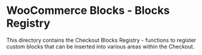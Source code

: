 # WooCommerce Blocks - Blocks Registry

This directory contains the Checkout Blocks Registry - functions to register custom blocks that can be inserted into various areas within the Checkout.
